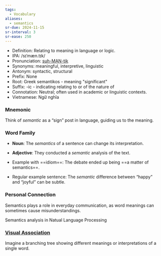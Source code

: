```yaml
---
tags:
  - Vocabulary
aliases:
  - semantics
sr-due: 2024-11-15
sr-interval: 3
sr-ease: 250
---
```


- Definition: Relating to meaning in language or logic.
- IPA: /sɪˈmæn.tɪk/
- Pronunciation: [suh-MAN-tik](https://www.google.com/search?q=how+to+pronounce+semantic)
- Synonyms: meaningful, interpretive, linguistic
- Antonym: syntactic, structural
- Prefix: None
- Root: Greek semantikos - meaning "significant"
- Suffix: -ic - indicating relating to or of the nature of
- Connotation: Neutral; often used in academic or linguistic contexts.
- Vietnamese: Ngữ nghĩa

### Mnemonic

Think of *semantic* as a “sign” post in language, guiding us to the meaning.

### Word Family

- **Noun**: The *semantics* of a sentence can change its interpretation.
- **Adjective**: They conducted a *semantic* analysis of the text.

- Example with ==idiom==: The debate ended up being ==a matter of semantics==.
- Regular example sentence: The *semantic* difference between “happy” and “joyful” can be subtle.

### Personal Connection

Semantics plays a role in everyday communication, as word meanings can sometimes cause misunderstandings.

Semantics analysis in Natual Language Processing

### [Visual Association](https://www.google.com/search?tbm=isch&q=semantic)

Imagine a branching tree showing different meanings or interpretations of a single word.
